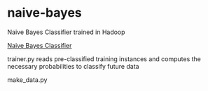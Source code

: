 naive-bayes
===========

Naive Bayes Classifier trained in Hadoop

[Naive Bayes Classifier](http://en.wikipedia.org/wiki/Naive_Bayes_classifier)

trainer.py reads pre-classified training instances and computes the necessary probabilities to classify future data

make\_data.py

